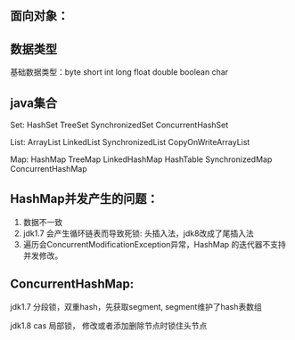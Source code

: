 ## 面向对象：


## 数据类型
基础数据类型：byte short int long float double boolean char

## java集合

Set: HashSet TreeSet SynchronizedSet ConcurrentHashSet

List: ArrayList LinkedList SynchronizedList CopyOnWriteArrayList

Map: HashMap TreeMap LinkedHashMap HashTable SynchronizedMap ConcurrentHashMap


## HashMap并发产生的问题：
1. 数据不一致
2. jdk1.7 会产生循环链表而导致死锁: 头插入法，jdk8改成了尾插入法
3. 遍历会ConcurrentModificationException异常，HashMap 的迭代器不支持并发修改。


## ConcurrentHashMap:

jdk1.7 分段锁，双重hash，先获取segment, segment维护了hash表数组

jdk1.8 cas 局部锁， 修改或者添加删除节点时锁住头节点

